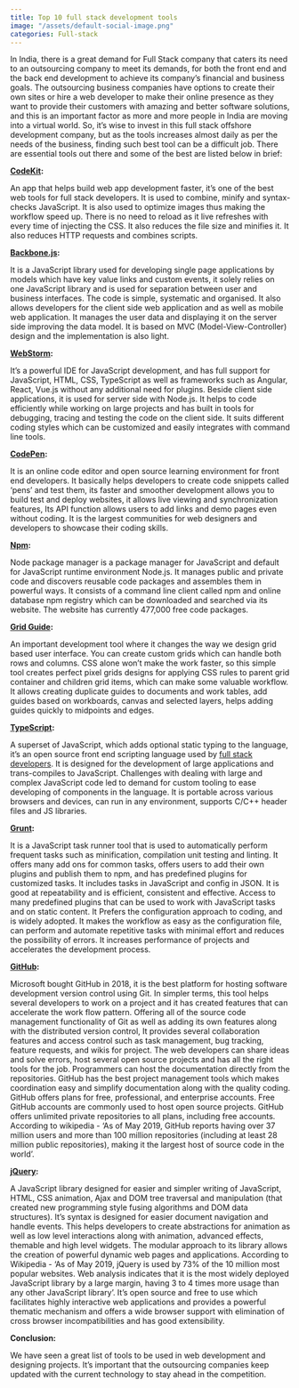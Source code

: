 ```yaml
---
title: Top 10 full stack development tools
image: "/assets/default-social-image.png"
categories: Full-stack
---
```


In India, there is a great demand for Full Stack company that caters its need to an outsourcing company to meet its demands, for both the front end and the back end development to achieve its company’s financial and business goals. The outsourcing business companies have options to create their own sites or hire a web developer to make their online presence as they want to provide their customers with amazing and better software solutions, and this is an important factor as more and more people in India are moving into a virtual world. So, it’s wise to invest in this full stack offshore development company, but as the tools increases almost daily as per the needs of the business, finding such best tool can be a difficult job. There are essential tools out there and some of the best are listed below in brief:

**[CodeKit](https://codekitapp.com/):**

An app that helps build web app development faster, it’s one of the best web tools for full stack developers. It is used to combine, minify and syntax-checks JavaScript. It is also used to optimize images thus making the workflow speed up. There is no need to reload as it live refreshes with every time of injecting the CSS. It also reduces the file size and minifies it. It also reduces HTTP requests and combines scripts.
 
**[Backbone.js](http://backbonejs.org/):**

It is a JavaScript library used for developing single page applications by models which have key value links and custom events, it solely relies on one JavaScript library and is used for separation between user and business interfaces. The code is simple, systematic and organised. It also allows developers for the client side web application and as well as mobile web application. It manages the user data and displaying it on the server side improving the data model. It is based on MVC (Model-View-Controller) design and the implementation is also light.

**[WebStorm](https://www.jetbrains.com/webstorm/download/#section=windows):**

It’s a powerful IDE for JavaScript development, and has full support for JavaScript, HTML, CSS, TypeScript as well as frameworks such as Angular, React, Vue.js without any additional need for plugins. Beside client side applications, it is used for server side with Node.js. It helps to code efficiently while working on large projects and has built in tools for debugging, tracing and testing the code on the client side. It suits different coding styles which can be customized and easily integrates with command line tools.

**[CodePen](https://codepen.io/):**

It is an online code editor and open source learning environment for front end developers. It basically helps developers to create code snippets called ‘pens’ and test them, its faster and smoother development allows you to build test and deploy websites, it allows live viewing and synchronization features, Its API function allows users to add links and demo pages even without coding. It is the largest communities for web designers and developers to showcase their coding skills.

**[Npm](https://www.npmjs.com/):**

Node package manager is a package manager for JavaScript and default for JavaScript runtime environment Node.js. It manages public and private code and discovers reusable code packages and assembles them in powerful ways. It consists of a command line client called npm and online database npm registry which can be downloaded and searched via its website. The website has currently 477,000 free code packages.

**[Grid Guide](https://guideguide.me/):**

An important development tool where it changes the way we design grid based user interface. You can create custom grids which can handle both rows and columns. CSS alone won’t make the work faster, so this simple tool creates perfect pixel grids designs for applying CSS rules to parent grid container and children grid items, which can make some valuable workflow. It allows creating duplicate guides to documents and work tables, add guides based on workboards, canvas and selected layers, helps adding guides quickly to midpoints and edges.

**[TypeScript](https://www.typescriptlang.org/):**

A superset of JavaScript, which adds optional static typing to the language, it’s an open source front end scripting language used by [full stack developers](http://bit.ly/2Y65WKp). It is designed for the development of large applications and trans-compiles to JavaScript. Challenges with dealing with large and complex JavaScript code led to demand for custom tooling to ease developing of components in the language. It is portable across various browsers and devices, can run in any environment, supports C/C++ header files and JS libraries.

**[Grunt](https://gruntjs.com/):**

It is a JavaScript task runner tool that is used to automatically perform frequent tasks such as minification, compilation unit testing and linting. It offers many add ons for common tasks, offers users to add their own plugins and publish them to npm, and has predefined plugins for customized tasks. It includes tasks in JavaScript and config in JSON. It is good at repeatability and is efficient, consistent and effective. Access to many predefined plugins that can be used to work with JavaScript tasks and on static content. It Prefers the configuration approach to coding, and is widely adopted. It makes the workflow as easy as the configuration file, can perform and automate repetitive tasks with minimal effort and reduces the possibility of errors. It increases performance of projects and accelerates the development process.

**[GitHub](https://github.com/):**

Microsoft bought GitHub in 2018, it is the best platform for hosting software development version control using Git. In simpler terms, this tool helps several developers to work on a project and it has created features that can accelerate the work flow pattern. Offering all of the source code management functionality of Git as well as adding its own features along with the distributed version control, It provides several collaboration features and access control such as task management, bug tracking, feature requests, and wikis for project. The web developers can share ideas and solve errors, host several open source projects and has all the right tools for the job. Programmers can host the documentation directly from the repositories. GitHub has the best project management tools which makes coordination easy and simplify documentation along with the quality coding. GitHub offers plans for free, professional, and enterprise accounts. Free GitHub accounts are commonly used to host open source projects. GitHub offers unlimited private repositories to all plans, including free accounts. According to wikipedia - ‘As of May 2019, GitHub reports having over 37 million users and more than 100 million repositories (including at least 28 million public repositories), making it the largest host of source code in the world’.

**[jQuery](http://jquery.com/download/):**

A JavaScript library designed for easier and simpler writing of JavaScript, HTML, CSS animation, Ajax and DOM tree traversal and manipulation (that created new programming style fusing algorithms and DOM data structures). It’s syntax is designed for easier document navigation and handle events. This helps developers to create abstractions for animation as well as low level interactions along with animation, advanced effects, themable and high level widgets. The modular approach to its library allows the creation of powerful dynamic web pages and applications. According to Wikipedia - ‘As of May 2019, jQuery is used by 73% of the 10 million most popular websites. Web analysis indicates that it is the most widely deployed JavaScript library by a large margin, having 3 to 4 times more usage than any other JavaScript library’. It’s open source and free to use which facilitates highly interactive web applications and provides a powerful thematic mechanism and offers a wide browser support with elimination of cross browser incompatibilities and has good extensibility.

**Conclusion:**

We have seen a great list of tools to be used in web development and designing projects. It’s important that the outsourcing companies keep updated with the current technology to stay ahead in the competition.